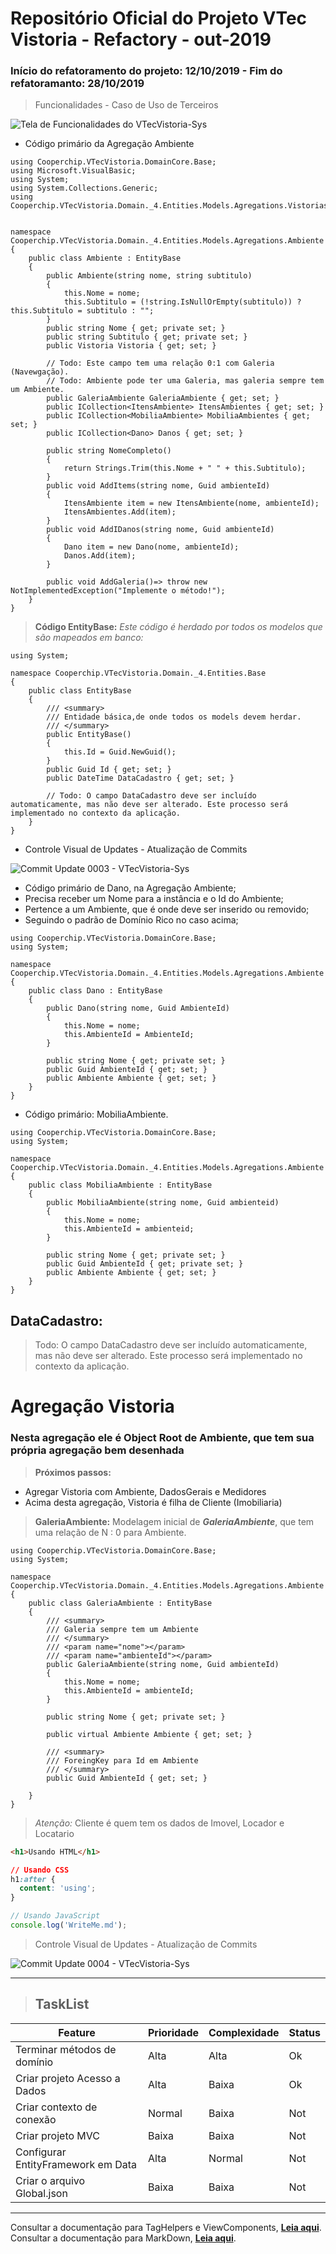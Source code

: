 # Repositório Oficial do Projeto VTec Vistoria - Refactory - out-2019

### Início do refatoramento do projeto: 12/10/2019 - Fim do refatoramanto: 28/10/2019


> Funcionalidades - Caso de Uso de Terceiros


![Tela de Funcionalidades do VTecVistoria-Sys](http://apimltools.com.br/vtecvistoriaimg/funcionalidades1280x720.png "Apresentação - VTecVistoria-Sys")


- Código primário da Agregação Ambiente

```CSharp
using Cooperchip.VTecVistoria.DomainCore.Base;
using Microsoft.VisualBasic;
using System;
using System.Collections.Generic;
using Cooperchip.VTecVistoria.Domain._4.Entities.Models.Agregations.Vistorias;


namespace Cooperchip.VTecVistoria.Domain._4.Entities.Models.Agregations.Ambiente
{
	public class Ambiente : EntityBase
	{
		public Ambiente(string nome, string subtitulo)
		{
			this.Nome = nome;
			this.Subtitulo = (!string.IsNullOrEmpty(subtitulo)) ? this.Subtitulo = subtitulo : "";
		}
		public string Nome { get; private set; }
		public string Subtitulo { get; private set; }
		public Vistoria Vistoria { get; set; }

		// Todo: Este campo tem uma relação 0:1 com Galeria (Navewgação).
		// Todo: Ambiente pode ter uma Galeria, mas galeria sempre tem um Ambiente.
		public GaleriaAmbiente GaleriaAmbiente { get; set; }
		public ICollection<ItensAmbiente> ItensAmbientes { get; set; }
		public ICollection<MobiliaAmbiente> MobiliaAmbientes { get; set; }
		public ICollection<Dano> Danos { get; set; }

		public string NomeCompleto()
		{
			return Strings.Trim(this.Nome + " " + this.Subtitulo);
		}
		public void AddItems(string nome, Guid ambienteId)
		{
			ItensAmbiente item = new ItensAmbiente(nome, ambienteId);
			ItensAmbientes.Add(item);
		}
		public void AddIDanos(string nome, Guid ambienteId)
		{
			Dano item = new Dano(nome, ambienteId);
			Danos.Add(item);
		}

		public void AddGaleria()=> throw new NotImplementedException("Implemente o método!");
	}
}
```

> __Código EntityBase:__ *Este código é herdado por todos os modelos que são mapeados em banco:*

```CSharp
using System;

namespace Cooperchip.VTecVistoria.Domain._4.Entities.Base
{
    public class EntityBase
    {
        /// <summary>
        /// Entidade básica,de onde todos os models devem herdar.
        /// </summary>
        public EntityBase()
        {
            this.Id = Guid.NewGuid();
        }
        public Guid Id { get; set; }
        public DateTime DataCadastro { get; set; }

        // Todo: O campo DataCadastro deve ser incluído automaticamente, mas não deve ser alterado. Este processo será implementado no contexto da aplicação.
    }
}
```


- Controle Visual de Updates - Atualização de Commits

![Commit Update 0003 - VTecVistoria-Sys](http://apimltools.com.br/vtecvistoriaimg/commits-upd-0003.png "Atualização de Commits")


- Código primário de Dano, na Agregação Ambiente;
- Precisa receber um Nome para a instância e o Id do Ambiente;
- Pertence a um Ambiente, que é onde deve ser inserido ou removido;
- Seguindo o padrão de Domínio Rico no caso acima;


```CSharp
using Cooperchip.VTecVistoria.DomainCore.Base;
using System;

namespace Cooperchip.VTecVistoria.Domain._4.Entities.Models.Agregations.Ambiente
{
	public class Dano : EntityBase
	{
		public Dano(string nome, Guid AmbienteId)
		{
			this.Nome = nome;
			this.AmbienteId = AmbienteId;
		}

		public string Nome { get; private set; }
		public Guid AmbienteId { get; set; }
		public Ambiente Ambiente { get; set; }
	}
}
```

- Código primário: MobiliaAmbiente.

```CSharp
using Cooperchip.VTecVistoria.DomainCore.Base;
using System;

namespace Cooperchip.VTecVistoria.Domain._4.Entities.Models.Agregations.Ambiente
{
	public class MobiliaAmbiente : EntityBase
	{
		public MobiliaAmbiente(string nome, Guid ambienteid)
		{
			this.Nome = nome;
			this.AmbienteId = ambienteid;
		}

		public string Nome { get; private set; }
		public Guid AmbienteId { get; private set; }
		public Ambiente Ambiente { get; set; }
	}
}
```

## DataCadastro:

> Todo: O campo DataCadastro deve ser incluído automaticamente, mas não deve ser alterado. Este processo será implementado no contexto da aplicação.

# Agregação Vistoria
### Nesta agregação ele é Object Root de Ambiente, que tem sua própria agregação bem desenhada

> __Próximos passos:__

* Agregar Vistoria com Ambiente, DadosGerais e Medidores
* Acima desta agregação, Vistoria é filha de Cliente (Imobiliaria)

> __GaleriaAmbiente:__ Modelagem inicial de __*GaleriaAmbiente*__, que tem uma relação de N : 0 para Ambiente.


```CSharp
using Cooperchip.VTecVistoria.DomainCore.Base;
using System;

namespace Cooperchip.VTecVistoria.Domain._4.Entities.Models.Agregations.Ambiente
{
	public class GaleriaAmbiente : EntityBase
	{
		/// <summary>
		/// Galeria sempre tem um Ambiente
		/// </summary>
		/// <param name="nome"></param>
		/// <param name="ambienteId"></param>
		public GaleriaAmbiente(string nome, Guid ambienteId)
		{
			this.Nome = nome;
			this.AmbienteId = ambienteId;
		}

		public string Nome { get; private set; }

		public virtual Ambiente Ambiente { get; set; }
        
		/// <summary>
		/// ForeingKey para Id em Ambiente
		/// </summary>
		public Guid AmbienteId { get; set; }

	}
}
```

> *Atenção:* Cliente é quem tem os dados de Imovel, Locador e Locatario

```html
<h1>Usando HTML</h1>
```

```css
// Usando CSS
h1:after {
  content: 'using';
}
```

```js
// Usando JavaScript
console.log('WriteMe.md');
```


> Controle Visual de Updates - Atualização de Commits

![Commit Update 0004 - VTecVistoria-Sys](http://apimltools.com.br/vtecvistoriaimg/commits-upd-0004.png "Atualização de Commits")

---

> ## TaskList

 Feature								| Prioridade	| Complexidade	| Status	
---------------------------------------	| -------------	| -------------	| ---------	
 Terminar métodos de domínio			| Alta			| Alta			| Ok		
 Criar projeto Acesso a Dados			| Alta			| Baixa			| Ok		
 Criar contexto de conexão				| Normal		| Baixa			| Not		
 Criar projeto MVC						| Baixa			| Baixa			| Not		
 Configurar EntityFramework em Data		| Alta			| Normal		| Not		
 Criar o arquivo Global.json			| Baixa			| Baixa			| Not		


---

Consultar a documentação para TagHelpers e ViewComponents, **[Leia aqui](https://docs.microsoft.com/pt-br/)**.
Consultar a documentação para MarkDown, **[Leia aqui](http://daringfireball.net/projects/markdown/basics)**.

